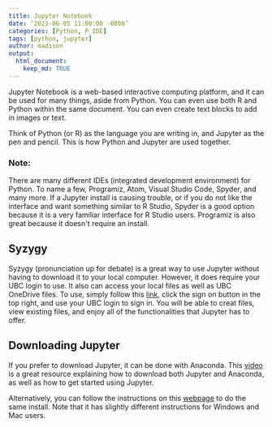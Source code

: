```yaml
---
title: Jupyter Notebook
date: ‘2023-06-05 11:00:00 -0800’
categories: [Python, P_IDE]
tags: [python, jupyter]
author: madison
output: 
  html_document:
    keep_md: TRUE
---
```





Jupyter Notebook is a web-based interactive computing platform, and it can be used for many things, aside from Python. You can even use both R and Python within the same document. You can even create text blocks to add in images or text.

Think of Python (or R) as the language you are writing in, and Jupyter as the pen and pencil. This is how Python and Jupyter are used together.

### Note:

There are many different IDEs (integrated development environment) for Python. To name a few, Programiz, Atom, Visual Studio Code, Spyder, and many more. If a Jupyter install is causing trouble, or if you do not like the interface and want something similar to R Studio, Spyder is a good option because it is a very familiar interface for R Studio users. Programiz is also great because it doesn't require an install.

## Syzygy

Syzygy (pronunciation up for debate) is a great way to use Jupyter without having to download it to your local computer. However, it does require your UBC login to use. It also can access your local files as well as UBC OneDrive files. To use, simply follow this [link](https://ubc.syzygy.ca/), click the sign on button in the top right, and use your UBC login to sign in. You will be able to creat files, view existing files, and enjoy all of the functionalities that Jupyter has to offer.

## Downloading Jupyter

If you prefer to download Jupyter, it can be done with Anaconda. This [video](https://www.youtube.com/watch?v=WUeBzT43JyY) is a great resource explaining how to download both Jupyter and Anaconda, as well as how to get started using Jupyter.

Alternatively, you can follow the instructions on this [webpage](https://www.codecademy.com/article/setting-up-jupyter-notebook) to do the same install. Note that it has slightly different instructions for Windows and Mac users.
